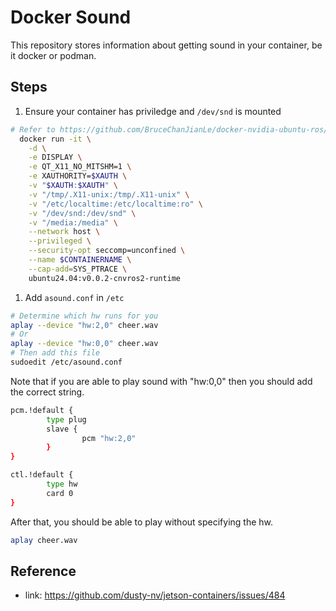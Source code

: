 # Docker Sound

This repository stores information about getting sound in your container, be it docker or podman.

## Steps

1. Ensure your container has priviledge and `/dev/snd` is mounted

```bash
# Refer to https://github.com/BruceChanJianLe/docker-nvidia-ubuntu-ros/blob/master/scripts/start24.bash
  docker run -it \
    -d \
    -e DISPLAY \
    -e QT_X11_NO_MITSHM=1 \
    -e XAUTHORITY=$XAUTH \
    -v "$XAUTH:$XAUTH" \
    -v "/tmp/.X11-unix:/tmp/.X11-unix" \
    -v "/etc/localtime:/etc/localtime:ro" \
    -v "/dev/snd:/dev/snd" \
    -v "/media:/media" \
    --network host \
    --privileged \
    --security-opt seccomp=unconfined \
    --name $CONTAINERNAME \
    --cap-add=SYS_PTRACE \
    ubuntu24.04:v0.0.2-cnvros2-runtime
```

1. Add `asound.conf` in `/etc`

```bash
# Determine which hw runs for you
aplay --device "hw:2,0" cheer.wav
# Or
aplay --device "hw:0,0" cheer.wav
# Then add this file
sudoedit /etc/asound.conf
```

Note that if you are able to play sound with "hw:0,0" then you should
add the correct string.
```bash
pcm.!default {
        type plug
        slave {
                pcm "hw:2,0"
        }
}

ctl.!default {
        type hw
        card 0
}
```

After that, you should be able to play without specifying the hw.

```bash
aplay cheer.wav
```

## Reference

- link: https://github.com/dusty-nv/jetson-containers/issues/484
